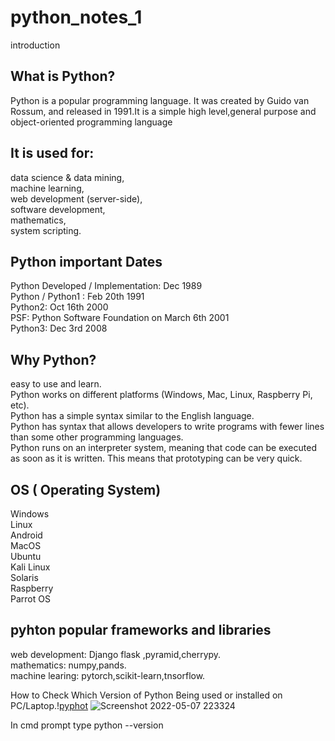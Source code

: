 # python_notes_1

introduction

What is Python?
-------------------------------------
Python is a popular programming language. It was created by Guido van Rossum, and released in 1991.It is a simple high level,general purpose and object-oriented programming language

It is used for:
---------------------------------------------------
data science & data mining,\
machine learning,\
web development (server-side),\
software development,\
mathematics,\
system scripting.

Python important Dates
----------------------------------------------
Python Developed / Implementation: Dec 1989\
Python / Python1 : Feb 20th 1991\
Python2: Oct 16th 2000\
PSF: Python Software Foundation on March 6th 2001\
Python3: Dec 3rd 2008
 
Why Python?
------------------------------------------------
easy to use and learn.\
Python works on different platforms (Windows, Mac, Linux, Raspberry Pi, etc).\
Python has a simple syntax similar to the English language.\
Python has syntax that allows developers to write programs with fewer lines than some other programming languages.\
Python runs on an interpreter system, meaning that code can be executed as soon as it is written. This means that prototyping can be very quick.
 
 OS ( Operating System)
 ----------------------------------------------------------
Windows\
Linux\
Android\
MacOS\
Ubuntu\
Kali Linux\
Solaris\
Raspberry\
Parrot OS

 pyhton popular frameworks and libraries
 ----------------------------------------------------------
 web development: Django flask ,pyramid,cherrypy.\
 mathematics: numpy,pands.\
 machine learing: pytorch,scikit-learn,tnsorflow.

How to Check Which Version of Python Being used or installed on PC/Laptop.\![pyphot](https://user-images.githubusercontent.com/104981585/167264857-88acbeba-be0c-466d-813b-56ca02bc6ff5.png)
![Screenshot 2022-05-07 223324](https://user-images.githubusercontent.com/104981585/167264909-ec051e68-ad83-409b-bd26-41419480a41c.png)


In cmd prompt type python --version
